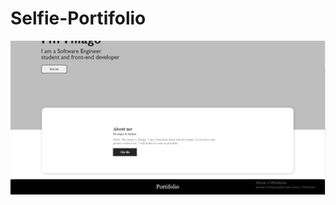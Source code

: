 # Selfie-Portifolio



![](https://github.com/Thiago-Batista-da-Silva-Oliveira/Selfie-Portifolio/blob/main/Portifolio2.png)
